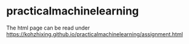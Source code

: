 # practicalmachinelearning

The html page can be read under https://kohzhixing.github.io/practicalmachinelearning/assignment.html
